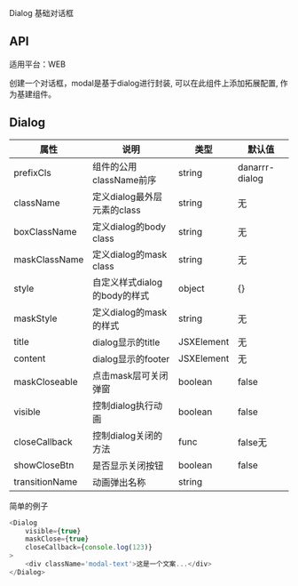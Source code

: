 Dialog 基础对话框

## API

适用平台：WEB

创建一个对话框，modal是基于dialog进行封装, 可以在此组件上添加拓展配置, 作为基建组件。

## Dialog

| 属性               | 说明                                                           | 类型       | 默认值     |
| ------------------ | -------------------------------------------------------------- | ---------- | ---------- |
| prefixCls          | 组件的公用className前序                                        | string     | danarrr-dialog |
| className          | 定义dialog最外层元素的class                                    | string     | 无         |
| boxClassName       | 定义dialog的body class                                         | string     | 无         |
| maskClassName      | 定义dialog的mask class                                         | string     | 无         |
| style              | 自定义样式dialog的body的样式                                   | object     | {}         |
| maskStyle          | 定义dialog的mask的样式                                         | string     | 无         |
| title              | dialog显示的title                                              | JSXElement | 无         |
| content             | dialog显示的footer                                             | JSXElement | 无         |
| maskCloseable            | 点击mask层可关闭弹窗                                             | boolean    | false      |
| visible            | 控制dialog执行动画                                             | boolean    | false      |
| closeCallback          | 控制dialog关闭的方法                                             | func    | false无    |
| showCloseBtn        | 是否显示关闭按钮                                                 | boolean    | false      |
| transitionName        | 动画弹出名称  | string   |            |


简单的例子

```JavaScript
<Dialog
    visible={true}
    maskClose={true}
    closeCallback={console.log(123)}
>
    <div className='modal-text'>这是一个文案...</div>
</Dialog>
```